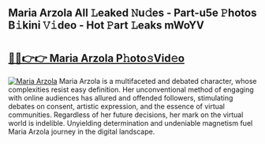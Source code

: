 ## Maria Arzola All 𝙻eaked 𝙽u𝚍es - Part-u5e 𝙿hotos B𝚒kini 𝚅𝚒deo - Hot 𝙿art 𝙻eaks mWoYV

# <h2><a href="http://ld0frw.urlbe.top/?page=Maria+Arzola">🔗🔗👉👉 Maria Arzola P𝚑oto𝚜Vid𝚎o</a></h2>

[![Maria Arzola](https://i.imgur.com/eBuTRDB.gif)](http://ld0frw.urlbe.top/?page=Maria+Arzola)
Maria Arzola is a multifaceted and debated character, whose complexities resist easy definition. Her unconventional method of engaging with online audiences has allured and offended followers, stimulating debates on consent, artistic expression, and the essence of virtual communities. Regardless of her future decisions, her mark on the virtual world is indelible. Unyielding determination and undeniable magnetism fuel Maria Arzola journey in the digital landscape.
